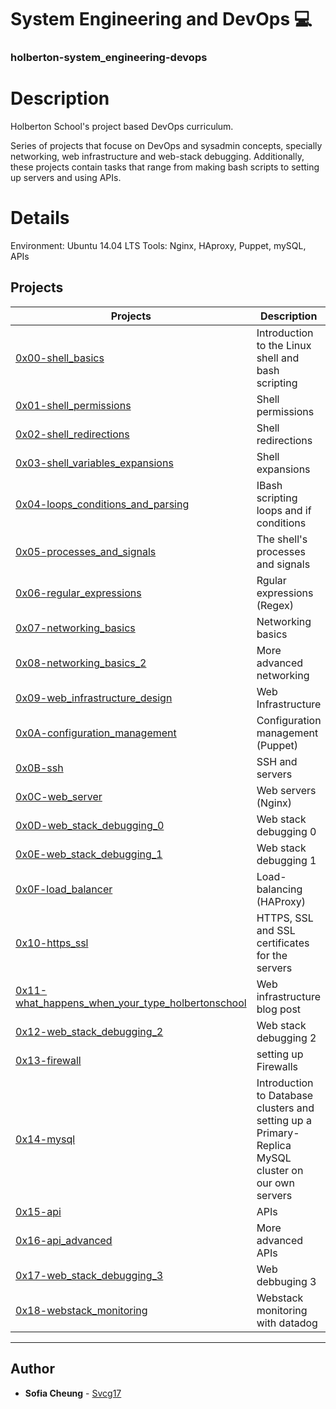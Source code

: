 # System Engineering and DevOps :computer:
### holberton-system_engineering-devops

# Description
Holberton School's project based DevOps curriculum. 

Series of projects that focuse on DevOps and sysadmin concepts, specially networking, web infrastructure and web-stack debugging. Additionally, these projects contain tasks that range from making bash scripts to setting up servers and using APIs.

# Details
Environment: Ubuntu 14.04 LTS
Tools: Nginx, HAproxy, Puppet, mySQL, APIs


## Projects
Projects | Description
----------- | -----------
[0x00-shell_basics](./0x00-shell_basics) | Introduction to the Linux shell and bash scripting
[0x01-shell_permissions](./0x01-shell_permissions) | Shell permissions
[0x02-shell_redirections](./0x02-shell_redirections) | Shell redirections
[0x03-shell_variables_expansions](./0x03-shell_variables_expansion) | Shell expansions
[0x04-loops_conditions_and_parsing](./0x04-loops_conditions_and_parsing) | IBash scripting loops and if conditions
[0x05-processes_and_signals](./0x05-processes_and_signals) | The shell's processes and signals
[0x06-regular_expressions](./0x06-regular_expressions) | Rgular expressions (Regex)
[0x07-networking_basics](./0x07-networking_basics) | Networking basics
[0x08-networking_basics_2](./0x08-networking_basics_2) | More advanced networking
[0x09-web_infrastructure_design](./0x09-web_infrastructure_design) | Web Infrastructure
[0x0A-configuration_management](./0x0A-configuration_management) | Configuration management (Puppet)
[0x0B-ssh](./0x0B-ssh) | SSH and servers
[0x0C-web_server](./0x0C-web_server) | Web servers (Nginx)
[0x0D-web_stack_debugging_0](./0x0D-web_stack_debugging_0) | Web stack debugging 0
[0x0E-web_stack_debugging_1](./0x0E-web_stack_debugging_1) | Web stack debugging 1
[0x0F-load_balancer](./0x0F-load_balancer) | Load-balancing (HAProxy)
[0x10-https_ssl](./0x10-https_ssl) | HTTPS, SSL and  SSL certificates for the servers
[0x11-what_happens_when_your_type_holbertonschool](./0x11-what_happens_when_your_type_holbertonschool_com_in_your_browser_and_press_enter) | Web infrastructure blog post
[0x12-web_stack_debugging_2](./0x12-web_stack_debugging_2) | Web stack debugging 2
[0x13-firewall](./0x13-firewall) | setting up Firewalls
[0x14-mysql](./0x14-mysql) | Introduction to Database clusters and setting up a Primary-Replica MySQL cluster on our own servers
[0x15-api](./0x15-api) | APIs
[0x16-api_advanced](./0x16-api_advanced) | More advanced APIs
[0x17-web_stack_debugging_3](./0x17-web_stack_debugging_3) | Web debbuging 3
[0x18-webstack_monitoring](0x18-webstack_monitoring) | Webstack monitoring with datadog


---

## Author
* **Sofia Cheung** - [Svcg17](https://github.com/Svcg17)
